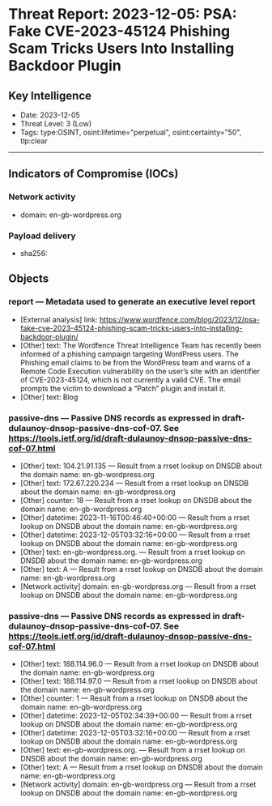 # Threat Report: 2023-12-05: PSA: Fake CVE-2023-45124 Phishing Scam Tricks Users Into Installing Backdoor Plugin


## Key Intelligence
* Date: 2023-12-05
* Threat Level: 3 (Low)
* Tags: type:OSINT, osint:lifetime="perpetual", osint:certainty="50", tlp:clear

---

## Indicators of Compromise (IOCs)
### Network activity
* domain: en-gb-wordpress.org

### Payload delivery
* sha256: <sha256>

## Objects
### report — Metadata used to generate an executive level report
* [External analysis] link: https://www.wordfence.com/blog/2023/12/psa-fake-cve-2023-45124-phishing-scam-tricks-users-into-installing-backdoor-plugin/
* [Other] text: The Wordfence Threat Intelligence Team has recently been informed of a phishing campaign targeting WordPress users. The Phishing email claims to be from the WordPress team and warns of a Remote Code Execution vulnerability on the user’s site with an identifier of CVE-2023-45124, which is not currently a valid CVE. The email prompts the victim to download a “Patch” plugin and install it.
* [Other] text: Blog

### passive-dns — Passive DNS records as expressed in draft-dulaunoy-dnsop-passive-dns-cof-07. See https://tools.ietf.org/id/draft-dulaunoy-dnsop-passive-dns-cof-07.html
* [Other] text: 104.21.91.135 — Result from a rrset lookup on DNSDB about the domain name: en-gb-wordpress.org
* [Other] text: 172.67.220.234 — Result from a rrset lookup on DNSDB about the domain name: en-gb-wordpress.org
* [Other] counter: 18 — Result from a rrset lookup on DNSDB about the domain name: en-gb-wordpress.org
* [Other] datetime: 2023-11-16T00:46:40+00:00 — Result from a rrset lookup on DNSDB about the domain name: en-gb-wordpress.org
* [Other] datetime: 2023-12-05T03:32:16+00:00 — Result from a rrset lookup on DNSDB about the domain name: en-gb-wordpress.org
* [Other] text: en-gb-wordpress.org. — Result from a rrset lookup on DNSDB about the domain name: en-gb-wordpress.org
* [Other] text: A — Result from a rrset lookup on DNSDB about the domain name: en-gb-wordpress.org
* [Network activity] domain: en-gb-wordpress.org — Result from a rrset lookup on DNSDB about the domain name: en-gb-wordpress.org

### passive-dns — Passive DNS records as expressed in draft-dulaunoy-dnsop-passive-dns-cof-07. See https://tools.ietf.org/id/draft-dulaunoy-dnsop-passive-dns-cof-07.html
* [Other] text: 188.114.96.0 — Result from a rrset lookup on DNSDB about the domain name: en-gb-wordpress.org
* [Other] text: 188.114.97.0 — Result from a rrset lookup on DNSDB about the domain name: en-gb-wordpress.org
* [Other] counter: 1 — Result from a rrset lookup on DNSDB about the domain name: en-gb-wordpress.org
* [Other] datetime: 2023-12-05T02:34:39+00:00 — Result from a rrset lookup on DNSDB about the domain name: en-gb-wordpress.org
* [Other] datetime: 2023-12-05T03:32:16+00:00 — Result from a rrset lookup on DNSDB about the domain name: en-gb-wordpress.org
* [Other] text: en-gb-wordpress.org. — Result from a rrset lookup on DNSDB about the domain name: en-gb-wordpress.org
* [Other] text: A — Result from a rrset lookup on DNSDB about the domain name: en-gb-wordpress.org
* [Network activity] domain: en-gb-wordpress.org — Result from a rrset lookup on DNSDB about the domain name: en-gb-wordpress.org
